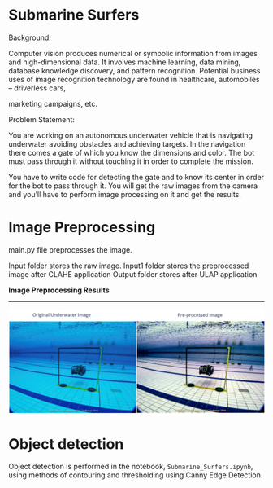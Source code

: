 # Submarine Surfers
 
Background:

Computer vision produces numerical or symbolic information from images and high-dimensional data. It involves machine learning, data mining, database knowledge discovery, and pattern recognition. Potential business uses of image recognition technology are found in healthcare, automobiles – driverless cars,

marketing campaigns, etc.

Problem Statement:

You are working on an autonomous underwater vehicle that is navigating underwater avoiding obstacles and achieving targets. In the navigation there comes a gate of which you know the dimensions and color. The bot must pass through it without touching it in order to complete the mission.

You have to write code for detecting the gate and to know its center in order for the bot to pass through it.
You will get the raw images from the camera and you’ll have to perform image processing on it and get the results.

# Image Preprocessing

main.py file preprocesses the image.

Input folder stores the raw image.
Input1 folder stores the preprocessed image after CLAHE application
Output folder stores after ULAP application

**Image Preprocessing Results**
___________________________________
![alt text](https://github.com/varangrai/Submarine-Surfers/blob/master/Preprocessing%20Results.png?raw=true)

# Object detection
Object detection is performed in the notebook, ``Submarine_Surfers.ipynb``, using methods of contouring and thresholding using Canny Edge Detection.

